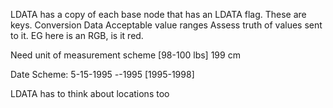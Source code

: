 LDATA has a copy of each base node that has an LDATA flag. These are keys.
Conversion Data
Acceptable value ranges
Assess truth of values sent to it. EG here is an RGB, is it red.


Need unit of measurement scheme
[98-100 lbs]
199 cm

Date Scheme:
5-15-1995
*-*-1995
[1995-1998]

LDATA has to think about locations too
